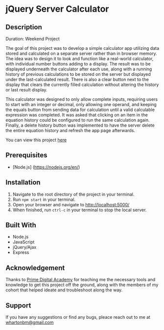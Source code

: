 # jQuery Server Calculator

## Description

Duration: Weekend Project

The goal of this project was to develop a simple calculator app utilizing data stored
and calculated on a separate server rather than in browser memory. The idea was to design
it to look and function like a real-world calculator, with individual number buttons adding
to a display. The result was to be displayed underneath the calculator after each use,
along with a running history of previous calculations to be stored on the server but displayed
under the last-calculated result. There is also a clear button next to the display that clears
the currently filled calculation without altering the history or last result display.

This calculator was designed to only allow complete inputs, requiring users to start with
an integer or decimal, only allowing one operand, and keeping the equals button from sending
data for calculation until a valid calculable expression was completed. It was asked that clicking
on an item in the equation history could be configured to run the same calculation again. Finally, 
a delete history button was implemented to have the server delete the entire equation history
and refresh the app page afterwards.

You can view this project [here](https://jquery-server-calculator0.herokuapp.com/)

## Prerequisites

- [Node.js] (https://nodejs.org/en/)

## Installation

1. Navigate to the root directory of the project in your terminal.
2. Run `npm start` in your terminal.
3. Open your browser and navigate to [http://localhost:5000/](http://localhost:5000/)
4. When finished, run `ctrl-c` in your terminal to stop the local server.

## Built With

- Node.js
- JavaScript
- jQuery/Ajax
- Express

## Acknowledgement

Thanks to [Prime Digital Academy](www.primeacademy.io) for teaching me the necessary tools and
knowledge to get this project off the ground, along with the members of my cohort that helped ideate 
and troubleshoot along the way. 

## Support

If you have any suggestions or find any bugs, pleace reach out to me at [whartonbm@gmail.com](whartonbm@gmail.com)
